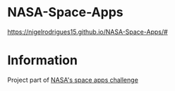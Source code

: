 # NASA-Space-Apps

https://nigelrodrigues15.github.io/NASA-Space-Apps/#

# Information
Project part of [NASA's space apps challenge](https://2018.spaceappschallenge.org/)
